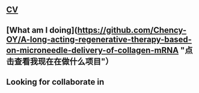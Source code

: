 ## [CV](https://github.com/Chency-OY/Chency-OY/blob/main/Curriculum%20Vitae/CV.md)
## [What am I doing](https://github.com/Chency-OY/A-long-acting-regenerative-therapy-based-on-microneedle-delivery-of-collagen-mRNA  "点击查看我现在在做什么项目"）
## Looking for collaborate in 

